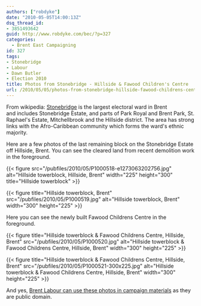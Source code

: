 ```yaml
---
authors: ["robdyke"]
date: "2010-05-05T14:00:13Z"
dsq_thread_id:
- 3851493642
guid: http://www.robdyke.com/bec/?p=327
categories:
  - Brent East Campaigning
id: 327
tags:
- Stonebridge
- Labour
- Dawn Butler
- Election 2010
title: Photos from Stonebridge - Hillside & Fawood Children's Centre
url: /2010/05/05/photos-from-stonebridge-hillside-fawood-childrens-centre/
---
```

From wikipedia: [Stonebridge](http://en.wikipedia.org/wiki/Stonebridge,_London) is the largest electoral ward in Brent and includes Stonebridge Estate, and parts of Park Royal and Brent Park, St. Raphael's Estate, Mitchellbrook and the Hillside district. The area has strong links with the Afro-Caribbean community which forms the ward's ethnic majority.

Here are a few photos of the last remaining block on the Stonebridge Estate off Hillside, Brent. You can see the cleared land from recent demolition work in the foreground.
  
{{< figure src="/pubfiles/2010/05/P1000518-e1273063202756.jpg" alt="Hillside towerblock, Hillside, Brent" width="225" height="300" title="Hillside towerblock" >}}

{{< figure title="Hillside towerblock, Brent" src="/pubfiles/2010/05/P1000519.jpg" alt="Hillside towerblock, Brent" width="300" height="225" >}}

Here you can see the newly built Fawood Childrens Centre in the foreground.

{{< figure title="Hillside towerblock & Fawood Childrens Centre, Hillside, Brent" src="/pubfiles/2010/05/P1000520.jpg" alt="Hillside towerblock & Fawood Childrens Centre, Hillside, Brent" width="300" height="225" >}}
  
{{< figure title="Hillside towerblock & Fawood Childrens Centre, Hillside, Brent" src="/pubfiles/2010/05/P1000521-300x225.jpg" alt="Hillside towerblock & Fawood Childrens Centre, Hillside, Brent" width="300" height="225" >}}

And yes, [Brent Labour can use these photos in campaign materials](http://www.robdyke.com/2010/05/04/does-dawn-know-or-care-where-stonebridge-is) as they are public domain.